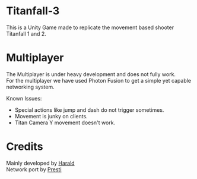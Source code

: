 # Titanfall-3
This is a Unity Game made to replicate the movement based shooter Titanfall 1 and 2.

# Multiplayer
The Multiplayer is under heavy development and does not fully work.<br>
For the multiplayer we have used Photon Fusion to get a simple yet capable networking system.

Known Issues:
- Special actions like jump and dash do not trigger sometimes.
- Movement is junky on clients.
- Titan Camera Y movement doesn't work.

# Credits
Mainly developed by [Harald](https://www.youtube.com/@harald1)<br>
Network port by [Presti](https://presti.me)
